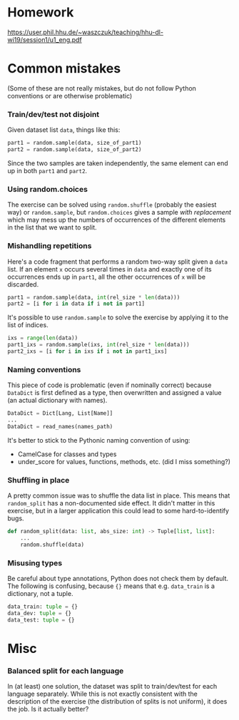 # Homework

https://user.phil.hhu.de/~waszczuk/teaching/hhu-dl-wi19/session1/u1_eng.pdf


# Common mistakes

(Some of these are not really mistakes, but do not follow Python conventions or
are otherwise problematic)

### Train/dev/test not disjoint

Given dataset list `data`, things like this:
```python
part1 = random.sample(data, size_of_part1)
part2 = random.sample(data, size_of_part2)
```
Since the two samples are taken independently, the same element can end up in
both `part1` and `part2`.

### Using random.choices

The exercise can be solved using `random.shuffle` (probably the easiest way) or
`random.sample`, but `random.choices` gives a sample *with replacement* which
may mess up the numbers of occurrences of the different elements in the list
that we want to split.

### Mishandling repetitions

Here's a code fragment that performs a random two-way split given a `data`
list.  If an element `x` occurs several times in `data` and exactly one of its
occurrences ends up in `part1`, all the other occurrences of `x` will be
discarded.
```python
part1 = random.sample(data, int(rel_size * len(data)))
part2 = [i for i in data if i not in part1]
```

It's possible to use `random.sample` to solve the exercise by applying it to
the list of indices.
```python
ixs = range(len(data))
part1_ixs = random.sample(ixs, int(rel_size * len(data)))
part2_ixs = [i for i in ixs if i not in part1_ixs]
```

### Naming conventions

This piece of code is problematic (even if nominally correct) because
`DataDict` is first defined as a type, then overwritten and assigned a value
(an actual dictionary with names).
```python
DataDict = Dict[Lang, List[Name]]
...
DataDict = read_names(names_path)
```
It's better to stick to the Pythonic naming convention of using:
* CamelCase for classes and types
* under\_score for values, functions, methods, etc.
(did I miss something?)

### Shuffling in place

A pretty common issue was to shuffle the data list in place.  This means that
`random_split` has a non-documented side effect.  It didn't matter in this
exercise, but in a larger application this could lead to some hard-to-identify
bugs.
```python
def random_split(data: list, abs_size: int) -> Tuple[list, list]:
    ...
    random.shuffle(data)
```

### Misusing types

Be careful about type annotations, Python does not check them by default.  The
following is confusing, because `{}` means that e.g. `data_train` is a
dictionary, not a tuple.
```python
data_train: tuple = {}
data_dev: tuple = {}
data_test: tuple = {}
```

# Misc

### Balanced split for each language

In (at least) one solution, the dataset was split to train/dev/test for each
language separately.  While this is not exactly consistent with the description
of the exercise (the distribution of splits is not uniform), it does the job.
Is it actually better?

